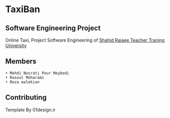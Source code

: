 # TaxiBan 


## Software Engineering Project

Online Taxi, Project Software Engineering of [Shahid Rajaee Teacher Traning University](http://www.srttu.edu/en/) 

## Members

	• Mehdi Nosrati Pour Meybodi
	• Rasoul Moharami
	• Reza malekian

## Contributing


Template By 01design.ir
